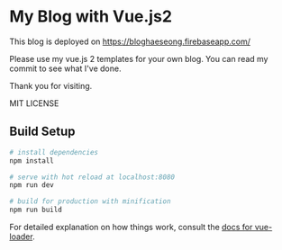 # My Blog with Vue.js2 

This blog is deployed on https://bloghaeseong.firebaseapp.com/

Please use my vue.js 2 templates for your own blog.
You can read my commit to see what I've done.

Thank you for visiting.

MIT LICENSE

## Build Setup

``` bash
# install dependencies
npm install

# serve with hot reload at localhost:8080
npm run dev

# build for production with minification
npm run build
```

For detailed explanation on how things work, consult the [docs for vue-loader](http://vuejs.github.io/vue-loader).
